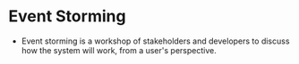 # Event Storming

- Event storming is a workshop of stakeholders and developers to discuss how the system will work, from a user's perspective.